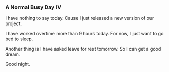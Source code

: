 ### A Normal Busy Day IV
I have nothing to say today. Cause I just released a new version of our project.

I have worked overtime more than 9 hours today. For now, I just want to go bed to sleep.

Another thing is I have asked leave for rest tomorrow. So I can get a good dream.

Good night.
